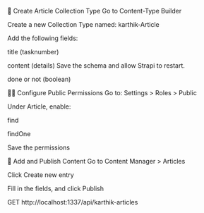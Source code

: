 🧱 Create Article Collection Type
Go to Content-Type Builder

Create a new Collection Type named: karthik-Article

Add the following fields:

title (tasknumber)

content (details)
Save the schema and allow Strapi to restart.

done or not (boolean)


🧑‍🔧 Configure Public Permissions
Go to: Settings > Roles > Public

Under Article, enable:

find

findOne

Save the permissions

📝 Add and Publish Content
Go to Content Manager > Articles

Click Create new entry

Fill in the fields, and click Publish



GET http://localhost:1337/api/karthik-articles

